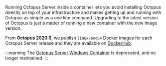 Running Octopus Server inside a container lets you avoid installing Octopus directly on top of your infrastructure and makes getting up and running with Octopus as simple as a one line command. Upgrading to the latest version of Octopus is just a matter of running a new container with the new image version. 

From **Octopus 2020.6**, we publish `linux/amd64` Docker images for each Octopus Server release and they are available on [DockerHub](https://hub.docker.com/r/octopusdeploy/).

:::warning
The [Octopus Server Windows Container](/docs/installation/octopus-server-windows-container.md) is deprecated, and no longer maintained.
:::
